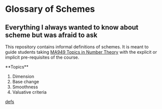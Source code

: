 # Glossary of Schemes
<!--# adomani.github.io -->

## Everything I always wanted to know about scheme but was afraid to ask

This repository contains informal definitions of schemes.  It is meant to guide students taking <a href="https://warwick.ac.uk/fac/sci/maths/postgrad/current/phd_studies/modules/ma939/" target="_blank">MA949 Topics in Number Theory</a> with the explicit or implicit pre-requisites of the course.

<p>
**Topics**

1. Dimension
1. Base change
1. Smoothness
1. Valuative criteria


<!--<a href="README.md">ReadMe</a>. -->

[defs](defs.html)

